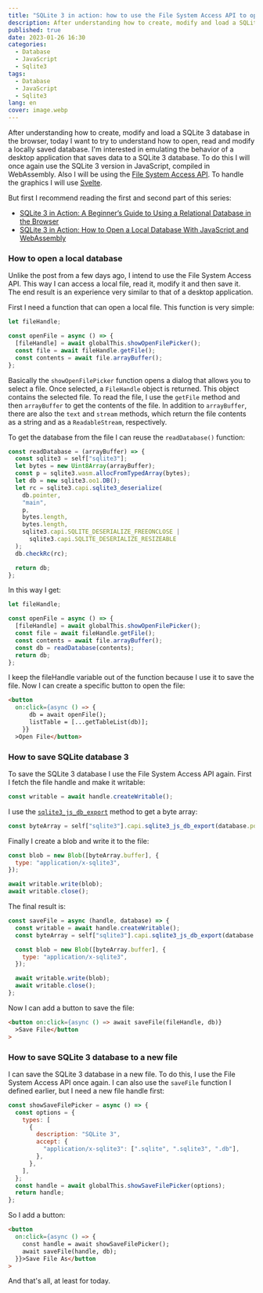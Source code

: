 ```yaml
---
title: "SQLite 3 in action: how to use the File System Access API to open and save a SQLite 3 database in a browser"
description: After understanding how to create, modify and load a SQLite 3 database in the browser, today I want to try to understand how to open, read and modify a locally saved database. I'm interested in emulating the behavior of a desktop application that saves data to a SQLite 3 database. To do this I will once again use the SQLite 3 version in JavaScript, compiled in WebAssembly. Also I will be using the File System Access API. To handle the graphics I will use Svelte.
published: true
date: 2023-01-26 16:30
categories:
  - Database
  - JavaScript
  - Sqlite3
tags:
  - Database
  - JavaScript
  - Sqlite3
lang: en
cover: image.webp
---
```


After understanding how to create, modify and load a SQLite 3 database in the browser, today I want to try to understand how to open, read and modify a locally saved database. I'm interested in emulating the behavior of a desktop application that saves data to a SQLite 3 database. To do this I will once again use the SQLite 3 version in JavaScript, compiled in WebAssembly. Also I will be using the [File System Access API](https://developer.chrome.com/articles/file-system-access/). To handle the graphics I will use [Svelte](https://svelte.dev/).

But first I recommend reading the first and second part of this series:

- [SQLite 3 in Action: A Beginner’s Guide to Using a Relational Database in the Browser](https://javascript.plainenglish.io/a-beginners-guide-to-setting-up-and-using-sqlite-3-in-a-browser-based-application-9e60cefe75ce)
- [SQLite 3 in Action: How to Open a Local Database With JavaScript and WebAssembly](https://el3um4s.medium.com/sqlite-3-in-action-how-to-open-a-local-database-with-javascript-and-webassembly-d766d0743a79)

### How to open a local database

Unlike the post from a few days ago, I intend to use the File System Access API. This way I can access a local file, read it, modify it and then save it. The end result is an experience very similar to that of a desktop application.

First I need a function that can open a local file. This function is very simple:

```js
let fileHandle;

const openFile = async () => {
  [fileHandle] = await globalThis.showOpenFilePicker();
  const file = await fileHandle.getFile();
  const contents = await file.arrayBuffer();
};
```

Basically the `showOpenFilePicker` function opens a dialog that allows you to select a file. Once selected, a `FileHandle` object is returned. This object contains the selected file. To read the file, I use the `getFile` method and then `arrayBuffer` to get the contents of the file. In addition to `arrayBuffer`, there are also the `text` and `stream` methods, which return the file contents as a string and as a `ReadableStream`, respectively.

To get the database from the file I can reuse the `readDatabase()` function:

```js
const readDatabase = (arrayBuffer) => {
  const sqlite3 = self["sqlite3"];
  let bytes = new Uint8Array(arrayBuffer);
  const p = sqlite3.wasm.allocFromTypedArray(bytes);
  let db = new sqlite3.oo1.DB();
  let rc = sqlite3.capi.sqlite3_deserialize(
    db.pointer,
    "main",
    p,
    bytes.length,
    bytes.length,
    sqlite3.capi.SQLITE_DESERIALIZE_FREEONCLOSE |
      sqlite3.capi.SQLITE_DESERIALIZE_RESIZEABLE
  );
  db.checkRc(rc);

  return db;
};
```

In this way I get:

```js
let fileHandle;

const openFile = async () => {
  [fileHandle] = await globalThis.showOpenFilePicker();
  const file = await fileHandle.getFile();
  const contents = await file.arrayBuffer();
  const db = readDatabase(contents);
  return db;
};
```

I keep the fileHandle variable out of the function because I use it to save the file. Now I can create a specific button to open the file:

```html
<button
  on:click={async () => {
      db = await openFile();
      listTable = [...getTableList(db)];
    }}
  >Open File</button>
```

### How to save SQLite database 3

To save the SQLite 3 database I use the File System Access API again. First I fetch the file handle and make it writable:

```js
const writable = await handle.createWritable();
```

I use the [`sqlite3_js_db_export`](https://sqlite.org/wasm/doc/trunk/api-c-style.md#sqlite3_js_db_export) method to get a byte array:

```js
const byteArray = self["sqlite3"].capi.sqlite3_js_db_export(database.pointer);
```

Finally I create a blob and write it to the file:

```js
const blob = new Blob([byteArray.buffer], {
  type: "application/x-sqlite3",
});

await writable.write(blob);
await writable.close();
```

The final result is:

```js
const saveFile = async (handle, database) => {
  const writable = await handle.createWritable();
  const byteArray = self["sqlite3"].capi.sqlite3_js_db_export(database.pointer);

  const blob = new Blob([byteArray.buffer], {
    type: "application/x-sqlite3",
  });

  await writable.write(blob);
  await writable.close();
};
```

Now I can add a button to save the file:

```html
<button on:click={async () => await saveFile(fileHandle, db)}
  >Save File</button
>
```

### How to save SQLite 3 database to a new file

I can save the SQLite 3 database in a new file. To do this, I use the File System Access API once again. I can also use the `saveFile` function I defined earlier, but I need a new file handle first:

```js
const showSaveFilePicker = async () => {
  const options = {
    types: [
      {
        description: "SQLite 3",
        accept: {
          "application/x-sqlite3": [".sqlite", ".sqlite3", ".db"],
        },
      },
    ],
  };
  const handle = await globalThis.showSaveFilePicker(options);
  return handle;
};
```

So I add a button:

```html
<button
  on:click={async () => {
    const handle = await showSaveFilePicker();
    await saveFile(handle, db);
  }}>Save File As</button
>
```

And that's all, at least for today.
